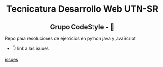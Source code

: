 <h1 align="center">Tecnicatura Desarrollo Web UTN-SR </h1>
<h2 align="center"> Grupo CodeStyle - 🚀 </h2>

Repo para resoluciones de ejercicios en python java y javaScript

*  :point_down: link a las isuues 

  [issues](https://github.com/JuanPa-Portugal/TecnicaturaDW-UTNSR/issues)
